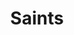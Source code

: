 ---
title: Saints
crosslinks:
- nfl
- falcons
- NFL_Draft
- minnesotavikings
- place
- nflstreams
- france
- panthers
- Patriots
- EvilLeagueOfEvil
- eagles
- NewOrleans
- livven
- reddit_stream
- kuhn
- nfl_draft
- Colts
- Christianity
- BIRDTEAMS
- juxtaposition
---